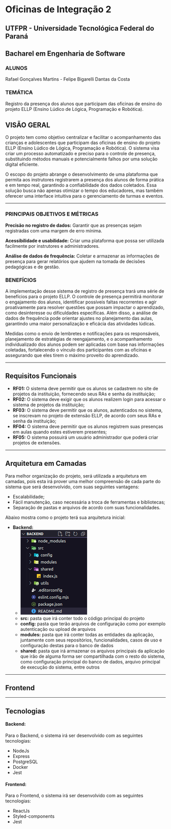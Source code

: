 # Oficinas de Integração 2
## UTFPR - Universidade Tecnológica Federal do Paraná
## Bacharel em Engenharia de Software

 ### ALUNOS
 Rafael Gonçalves Martins - Felipe Bigarelli Dantas da Costa
 
 ### TEMÁTICA
 Registro da presença dos alunos que participam das oficinas de ensino do projeto ELLP (Ensino Lúdico de Lógica, Programação e Robótica).

## VISÃO GERAL

O projeto tem como objetivo centralizar e facilitar o acompanhamento das crianças e adolescentes que participam das oficinas de ensino do projeto ELLP (Ensino Lúdico de Lógica, Programação e Robótica). O sistema visa criar um processo automatizado e preciso para o controle de presença, substituindo métodos manuais e potencialmente falhos por uma solução digital eficiente.

O escopo do projeto abrange o desenvolvimento de uma plataforma que permita aos instrutores registrarem a presença dos alunos de forma prática e em tempo real, garantindo a confiabilidade dos dados coletados. Essa solução busca não apenas otimizar o tempo dos educadores, mas também oferecer uma interface intuitiva para o gerenciamento de turmas e eventos.

***

### PRINCIPAIS OBJETIVOS E MÉTRICAS

**Precisão no registro de dados:** Garantir que as presenças sejam registradas com uma margem de erro mínima.

**Acessibilidade e usabilidade:** Criar uma plataforma que possa ser utilizada facilmente por instrutores e administradores.

**Análise de dados de frequência:** Coletar e armazenar as informações de presença para gerar relatórios que ajudem na tomada de decisões pedagógicas e de gestão.

### BENEFÍCIOS

A implementação desse sistema de registro de presença trará uma série de benefícios para o projeto ELLP. O controle de presença permitirá monitorar o engajamento dos alunos, identificar possíveis faltas recorrentes e agir proativamente para resolver questões que possam impactar o aprendizado, como desinteresse ou dificuldades específicas. Além disso, a análise de dados de frequência pode orientar ajustes no planejamento das aulas, garantindo uma maior personalização e eficácia das atividades lúdicas.

Medidas como o envio de lembretes e notificações para os responsáveis, planejamento de estratégias de reengajamento, e o acompanhamento individualizado dos alunos podem ser aplicadas com base nas informações coletadas, fortalecendo o vínculo dos participantes com as oficinas e assegurando que eles tirem o máximo proveito do aprendizado.

***

## Requisitos Funcionais
- **RF01:** O sistema deve permitir que os alunos se cadastrem no site de projetos da instituição, fornecendo seus RAs e senha da instituição;
- **RF02:** O sistema deve exigir que os alunos realizem login para acessar o sistema de projetos da instituição;
- **RF03:** O sistema deve permitir que os alunos, autenticados no sistema, se inscrevam no projeto de extensão ELLP, de acordo com seus RAs e senha da instituição;
- **RF04:** O sistema deve permitir que os alunos registrem suas presenças em aulas quando estes estiverem presentes;
- **RF05:** O sistema possuirá um usuário administrador que poderá criar projetos de extensões.
***

## Arquitetura em Camadas
Para melhor organização do projeto, será utilizada a arquitetura em camadas, pois esta irá prover uma melhor compreensão de cada parte do sistema que será desenvolvido, com suas seguintes vantagens:
- Escalabilidade;
- Fácil manutenção, caso necessária a troca de ferramentas e bibliotecas;
- Separação de pastas e arquivos de acordo com suas funcionalidades. 

Abaixo mostra como o projeto terá sua arquitetura inicial:
  - **Backend:**
    - ![Backend](/Images/Arquitetura%20Backend.png)
    - **src:** pasta que irá conter todo o código principal do projeto
    - **config:** pasta que terão arquivos de configuração como por exemplo autenticação ou upload de arquivos
    - **modules:** pasta que irá conter todas as entidades da aplicação, juntamente com seus repositórios, funcionalidades, casos de uso e configuração destas para o banco de dados
    - **shared:** pasta que irá armazenar os arquivos principais da aplicação que irão de alguma forma ser compartilhada com o resto do sistema, como configuração principal do banco de dados, arquivo principal de execução do sistema, entre outros
  ***

  ## Frontend

  ***
  ## Tecnologias
  #### Backend:
  Para o Backend, o sistema irá ser desenvolvido com as seguintes tecnologias:
  - NodeJs
  - Express
  - PostgreSQL
  - Docker
  - Jest

  #### Frontend:
  Para o Frontend, o sistema irá ser desenvolvido com as seguintes tecnologias:
  - ReactJs
  - Styled-components
  - Jest
